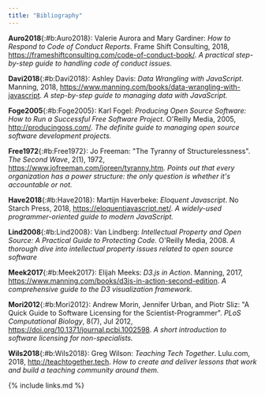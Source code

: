 ```yaml
---
title: "Bibliography"
---
```


**Auro2018**{:#b:Auro2018}: Valerie Aurora and Mary Gardiner: *How to Respond to Code of Conduct Reports*. Frame Shift Consulting, 2018, <https://frameshiftconsulting.com/code-of-conduct-book/>. *A practical step-by-step guide to handling code of conduct issues.*

**Davi2018**{:#b:Davi2018}: Ashley Davis: *Data Wrangling with JavaScript*. Manning, 2018, <https://www.manning.com/books/data-wrangling-with-javascript>. *A step-by-step guide to managing data with JavaScript.*

**Foge2005**{:#b:Foge2005}: Karl Fogel: *Producing Open Source Software: How to Run a Successful Free Software Project*. O'Reilly Media, 2005, <http://producingoss.com/>. *The definite guide to managing open source software development projects.*

**Free1972**{:#b:Free1972}: Jo Freeman: "The Tyranny of Structurelessness". *The Second Wave*, 2(1), 1972, <https://www.jofreeman.com/joreen/tyranny.htm>. *Points out that every organization has a power structure: the only question is whether it's accountable or not.*

**Have2018**{:#b:Have2018}: Martijn Haverbeke: *Eloquent Javascript*. No Starch Press, 2018, <https://eloquentjavascript.net/>. *A widely-used programmer-oriented guide to modern JavaScript.*

**Lind2008**{:#b:Lind2008}: Van Lindberg: *Intellectual Property and Open Source: A Practical Guide to Protecting Code*. O'Reilly Media, 2008. *A thorough dive into intellectual property issues related to open source software*

**Meek2017**{:#b:Meek2017}: Elijah Meeks: *D3.js in Action*. Manning, 2017, <https://www.manning.com/books/d3js-in-action-second-edition>. *A comprehensive guide to the D3 visualization framework.*

**Mori2012**{:#b:Mori2012}: Andrew Morin, Jennifer Urban, and Piotr Sliz: "A Quick Guide to Software Licensing for the Scientist-Programmer". *PLoS Computational Biology*, 8(7), Jul 2012, <https://doi.org/10.1371/journal.pcbi.1002598>. *A short introduction to software licensing for non-specialists.*

**Wils2018**{:#b:Wils2018}: Greg Wilson: *Teaching Tech Together*. Lulu.com, 2018, <http://teachtogether.tech>. *How to create and deliver lessons that work and build a teaching community around them.*

{% include links.md %}
